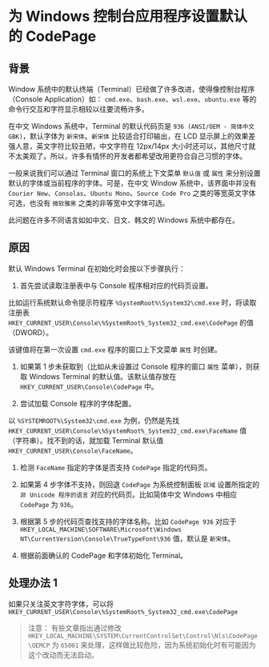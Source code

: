# 为 Windows 控制台应用程序设置默认的 CodePage

## 背景

Window 系统中的默认终端（Terminal）已经做了许多改进，使得像控制台程序（Console Application）如： `cmd.exe`、`bash.exe`、`wsl.exe`、`ubuntu.exe` 等的命令行交互和字符显示相较以往要流畅许多。

在中文 Windows 系统中，Terminal 的默认代码页是 `936 (ANSI/OEM - 简体中文 GBK)`，默认字体为 `新宋体`。`新宋体` 比较适合打印输出，在 LCD 显示屏上的效果差强人意，英文字符比较丑陋，中文字符在 12px/14px 大小时还可以，其他尺寸就不太美观了。所以，许多有情怀的开发者都希望改用更符合自己习惯的字体。

一般来说我们可以通过 Terminal 窗口的系统上下文菜单 `默认值` 或 `属性` 来分别设置默认的字体或当前程序的字体。可是，在中文 Window 系统中，该界面中并没有 `Courier New`、`Consolas`、`Ubuntu Mono`、`Source Code Pro` 之类的等宽英文字体可选，也没有 `微软雅黑` 之类的非等宽中文字体可选。

此问题在许多不同语言如如中文、日文、韩文的 Windows 系统中都存在。

## 原因

默认 Windows Terminal 在初始化时会按以下步骤执行：

1. 首先尝试读取注册表中与 Console 程序相对应的代码页设置。

  比如运行系统默认命令提示符程序 `%SystemRoot%\System32\cmd.exe` 时，将读取注册表 `HKEY_CURRENT_USER\Console\%SystemRoot%_System32_cmd.exe\CodePage` 的值（DWORD）。

  该键值将在第一次设置 `cmd.exe` 程序的窗口上下文菜单 `属性` 时创建。

1. 如果第 1 步未获取到（比如从未设置过 Console 程序的窗口 `属性` 菜单），则获取 Windows Terminal 的默认值。该默认值存放在 `HKEY_CURRENT_USER\Console\CodePage` 中。

1. 尝试加载 Console 程序的字体配置。

  以 `%SYSTEMROOT%\System32\cmd.exe` 为例，仍然是先找 `HKEY_CURRENT_USER\Console\%SystemRoot%_System32_cmd.exe\FaceName` 值（字符串）。找不到的话，就加载 Terminal 默认值 `HKEY_CURRENT_USER\Console\FaceName`。

1. 检测 `FaceName` 指定的字体是否支持 `CodePage` 指定的代码页。

1. 如果第 4 步字体不支持，则回退 `CodePage` 为系统控制面板 `区域` 设置所指定的 `非 Unicode 程序的语言` 对应的代码页。比如简体中文 Windows 中相应 `CodePage` 为 `936`。

1. 根据第 5 步的代码页查找支持的字体名称。比如 `CodePage 936` 对应于 `HKEY_LOCAL_MACHINE\SOFTWARE\Microsoft\Windows NT\CurrentVersion\Console\TrueTypeFont\936` 值，默认是 `新宋体`。

1. 根据前面确认的 CodePage 和字体初始化 Terminal。

## 处理办法 1

如果只关注英文字符字体，可以将 `HKEY_CURRENT_USER\Console\%SystemRoot%_System32_cmd.exe\CodePage` 

> 注意：
> 有些文章指出通过修改 `HKEY_LOCAL_MACHINE\SYSTEM\CurrentControlSet\Control\Nls\CodePage\OEMCP` 为 `65001` 来处理，这样做比较危险，因为系统初始化时有可能因为这个改动而无法启动。


